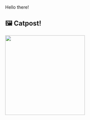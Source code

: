 Hello there!



## 🖼️ Catpost!

<sub>
    <img src="https://cdn2.thecatapi.com/images/cvu.jpg" height="256">
</sub>


